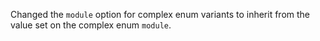 Changed the `module` option for complex enum variants to inherit from the value set on the complex enum `module`.
